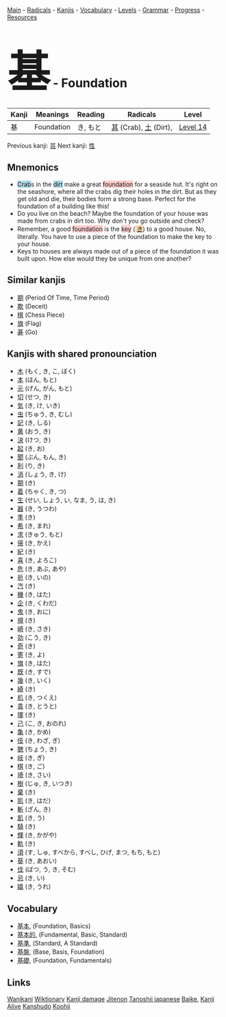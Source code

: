 <style> bigfont {font-size: 100px}</style>
[Main](../README.md) -
[Radicals](../radicals.md) -
[Kanjis](../kanjis.md) -
[Vocabulary](../vocabulary.md) -
[Levels](../levels.md) -
[Grammar](../grammar.md) - 
[Progress](../progress.md) -
[Resources](../resources.md)
# <bigfont> 基</bigfont> - Foundation 

| Kanji | Meanings | Reading | Radicals | Level |
| --- | --- | --- | --- | --- |
| 基 | Foundation | き, もと | [其](../radicals/其.md) (Crab), [土](../radicals/土.md) (Dirt),  | [Level 14](../levels/wk_level14.md) |

Previous kanji: [芸](芸.md) Next kanji: [性](性.md) 

## Mnemonics
 * <span style="background-color:#ADD8E6"> Crab</span>s in the <span style="background-color:#ADD8E6"> dirt</span> make a great <span style="background-color:#ffcccb"> foundation</span> for a seaside hut. It's right on the seashore, where all the crabs dig their holes in the dirt. But as they get old and die, their bodies form a strong base. Perfect for the foundation of a building like this!
* Do you live on the beach? Maybe the foundation of your house was made from crabs in dirt too. Why don't you go outside and check?
* Remember, a good <span style="background-color:#ffcccb"> foundation</span> is the <span style="background-color:#ffcccb"> key</span> (<span style="background-color:#fed8b1"> [き](https://jisho.org/search/き)</span>) to a good house. No, literally. You have to use a piece of the foundation to make the key to your house.
* Keys to houses are always made out of a piece of the foundation it was built upon. How else would they be unique from one another?


## Similar kanjis
 * [期](期.md) (Period Of Time, Time Period)
* [欺](欺.md) (Deceit)
* [棋](棋.md) (Chess Piece)
* [旗](旗.md) (Flag)
* [碁](碁.md) (Go)



## Kanjis with shared pronounciation
 * [木](木.md) (もく, き, こ, ぼく)
* [本](本.md) (ほん, もと)
* [元](元.md) (げん, がん, もと)
* [切](切.md) (せつ, き)
* [気](気.md) (き, け, いき)
* [虫](虫.md) (ちゅう, き, むし)
* [記](記.md) (き, しる)
* [黄](黄.md) (おう, き)
* [決](決.md) (けつ, き)
* [起](起.md) (き, お)
* [聞](聞.md) (ぶん, もん, き)
* [利](利.md) (り, き)
* [消](消.md) (しょう, き, け)
* [期](期.md) (き)
* [着](着.md) (ちゃく, き, つ)
* [生](生.md) (せい, しょう, い, なま, う, は, き)
* [器](器.md) (き, うつわ)
* [季](季.md) (き)
* [希](希.md) (き, まれ)
* [求](求.md) (きゅう, もと)
* [帰](帰.md) (き, かえ)
* [紀](紀.md) (き)
* [喜](喜.md) (き, よろこ)
* [危](危.md) (き, あぶ, あや)
* [祈](祈.md) (き, いの)
* [汽](汽.md) (き)
* [機](機.md) (き, はた)
* [企](企.md) (き, くわだ)
* [鬼](鬼.md) (き, おに)
* [規](規.md) (き)
* [崎](崎.md) (き, さき)
* [効](効.md) (こう, き)
* [奇](奇.md) (き)
* [寄](寄.md) (き, よ)
* [旗](旗.md) (き, はた)
* [既](既.md) (き, すで)
* [幾](幾.md) (き, いく)
* [綺](綺.md) (き)
* [机](机.md) (き, つくえ)
* [貴](貴.md) (き, とうと)
* [揮](揮.md) (き)
* [己](己.md) (こ, き, おのれ)
* [亀](亀.md) (き, かめ)
* [伎](伎.md) (き, わざ, ぎ)
* [聴](聴.md) (ちょう, き)
* [岐](岐.md) (き, ぎ)
* [棋](棋.md) (き, ご)
* [埼](埼.md) (き, さい)
* [樹](樹.md) (じゅ, き, いつき)
* [棄](棄.md) (き)
* [肌](肌.md) (き, はだ)
* [斬](斬.md) (ざん, き)
* [飢](飢.md) (き, う)
* [騎](騎.md) (き)
* [輝](輝.md) (き, かがや)
* [軌](軌.md) (き)
* [須](須.md) (す, しゅ, すべから, すべし, ひげ, まつ, もち, もと)
* [葵](葵.md) (き, あおい)
* [伐](伐.md) (ばつ, う, き, そむ)
* [忌](忌.md) (き, い)
* [嬉](嬉.md) (き, うれ)



## Vocabulary
 * [基本](../vocabulary/基.md), (Foundation, Basics)
* [基本的](../vocabulary/基.md), (Fundamental, Basic, Standard)
* [基準](../vocabulary/基.md), (Standard, A Standard)
* [基盤](../vocabulary/基.md), (Base, Basis, Foundation)
* [基礎](../vocabulary/基.md), (Foundation, Fundamentals)




## Links 


[Wanikani](https://www.wanikani.com/kanji/基)
[Wiktionary](https://en.wiktionary.org/wiki/基)
[Kanji damage](http://www.kanjidamage.com/kanji/search?utf8=✓&q=基)
[Jitenon](https://jitenon.com/kanji/基)
[Tanoshii japanese](https://www.tanoshiijapanese.com/dictionary/kanji.cfm?k=基)
[Baike](https://baike.baidu.com/item/基),
[Kanji Alive](https://app.kanjialive.com/基)
[Kanshudo](https://www.kanshudo.com/searchmn?q=基)
[Koohii](https://kanji.koohii.com/study/kanji/基)
